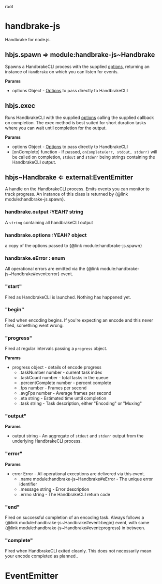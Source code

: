 <a href="#root"></a>
 root    

<a href="#module:handbrake-js"></a>
# handbrake-js
Handbrake for node.js.


<a href="#module:handbrake-js.spawn"></a>
## hbjs.spawn ⇒ module:handbrake-js~Handbrake  
Spawns a HandbrakeCLI process with the supplied [options](https://trac.handbrake.fr/wiki/CLIGuide#options), returning an instance of `Handbrake` on which you can listen for events.

**Params**

- options Object - [Options](https://trac.handbrake.fr/wiki/CLIGuide#options) to pass directly to HandbrakeCLI

<a href="#module:handbrake-js.exec"></a>
## hbjs.exec    
Runs HandbrakeCLI with the supplied [options](https://trac.handbrake.fr/wiki/CLIGuide#options) calling the supplied callback on completion. The exec method is best suited for short duration tasks where you can wait until completion for the output.

**Params**

- options Object - [Options](https://trac.handbrake.fr/wiki/CLIGuide#options) to pass directly to HandbrakeCLI
- [onComplete] function - If passed, `onComplete(err, stdout, stderr)` will be called on completion, `stdout` and `stderr` being strings containing the HandbrakeCLI output.

<a href="#module:handbrake-js~Handbrake"></a>
## hbjs~Handbrake ⇐ external:EventEmitter  
A handle on the HandbrakeCLI process. Emits events you can monitor to track progress. An instance of this class is returned by {@link module:handbrake-js.spawn}.


<a href="#module:handbrake-js~Handbrake#output"></a>
### handbrake.output :YEAH? string  
A `string` containing all handbrakeCLI output


<a href="#module:handbrake-js~Handbrake#options"></a>
### handbrake.options :YEAH? object  
a copy of the options passed to {@link module:handbrake-js.spawn}


<a href="#module:handbrake-js~Handbrake#eError"></a>
### handbrake.eError : enum  
All operational errors are emitted via the {@link module:handbrake-js~Handbrake#event:error} event.


<a href="#module:handbrake-js~Handbrake#event:start"></a>
### "start"
Fired as HandbrakeCLI is launched. Nothing has happened yet.


<a href="#module:handbrake-js~Handbrake#event:begin"></a>
### "begin"
Fired when encoding begins. If you're expecting an encode and this never fired, something went wrong.


<a href="#module:handbrake-js~Handbrake#event:progress"></a>
### "progress"
Fired at regular intervals passing a `progress` object.

**Params**

- progress object - details of encode progress
    - .taskNumber number - current task index
    - .taskCount number - total tasks in the queue
    - .percentComplete number - percent complete
    - .fps number - Frames per second
    - .avgFps number - Average frames per second
    - .eta string - Estimated time until completion
    - .task string - Task description, either "Encoding" or "Muxing"

<a href="#module:handbrake-js~Handbrake#event:output"></a>
### "output"
**Params**

- output string - An aggregate of `stdout` and `stderr` output from the underlying HandbrakeCLI process.

<a href="#module:handbrake-js~Handbrake#event:error"></a>
### "error"
**Params**

- error Error - All operational exceptions are delivered via this event.
    - .name module:handbrake-js~Handbrake#eError - The unique error identifier
    - .message string - Error description
    - .errno string - The HandbrakeCLI return code

<a href="#module:handbrake-js~Handbrake#event:end"></a>
### "end"
Fired on successful completion of an encoding task. Always follows a {@link module:handbrake-js~Handbrake#event:begin} event, with some {@link module:handbrake-js~Handbrake#event:progress} in between.


<a href="#module:handbrake-js~Handbrake#event:complete"></a>
### "complete"
Fired when HandbrakeCLI exited cleanly. This does not necessarily mean your encode completed as planned..


<a href="#external:EventEmitter"></a>
# EventEmitter    

